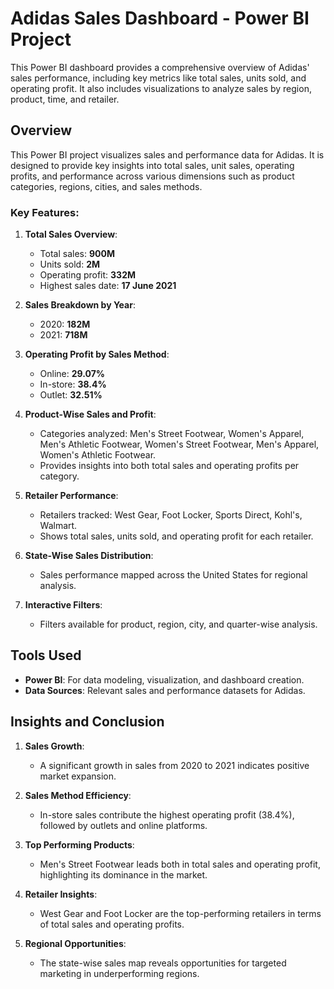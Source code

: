 # Adidas Sales Dashboard - Power BI Project
This Power BI dashboard provides a comprehensive overview of Adidas' sales performance, including key metrics like total sales, units sold, and operating profit. It also includes visualizations to analyze sales by region, product, time, and retailer.


## Overview

This Power BI project visualizes sales and performance data for Adidas. It is designed to provide key insights into total sales, unit sales, operating profits, and performance across various dimensions such as product categories, regions, cities, and sales methods.

### Key Features:
1. **Total Sales Overview**:
   - Total sales: **900M**
   - Units sold: **2M**
   - Operating profit: **332M**
   - Highest sales date: **17 June 2021**

2. **Sales Breakdown by Year**:
   - 2020: **182M**
   - 2021: **718M**

3. **Operating Profit by Sales Method**:
   - Online: **29.07%**
   - In-store: **38.4%**
   - Outlet: **32.51%**

4. **Product-Wise Sales and Profit**:
   - Categories analyzed: Men's Street Footwear, Women's Apparel, Men's Athletic Footwear, Women's Street Footwear, Men's Apparel, Women's Athletic Footwear.
   - Provides insights into both total sales and operating profits per category.

5. **Retailer Performance**:
   - Retailers tracked: West Gear, Foot Locker, Sports Direct, Kohl's, Walmart.
   - Shows total sales, units sold, and operating profit for each retailer.

6. **State-Wise Sales Distribution**:
   - Sales performance mapped across the United States for regional analysis.

7. **Interactive Filters**:
   - Filters available for product, region, city, and quarter-wise analysis.

## Tools Used
- **Power BI**: For data modeling, visualization, and dashboard creation.
- **Data Sources**: Relevant sales and performance datasets for Adidas.

## Insights and Conclusion

1. **Sales Growth**:
   - A significant growth in sales from 2020 to 2021 indicates positive market expansion.

2. **Sales Method Efficiency**:
   - In-store sales contribute the highest operating profit (38.4%), followed by outlets and online platforms.

3. **Top Performing Products**:
   - Men's Street Footwear leads both in total sales and operating profit, highlighting its dominance in the market.

4. **Retailer Insights**:
   - West Gear and Foot Locker are the top-performing retailers in terms of total sales and operating profits.

5. **Regional Opportunities**:
   - The state-wise sales map reveals opportunities for targeted marketing in underperforming regions.


